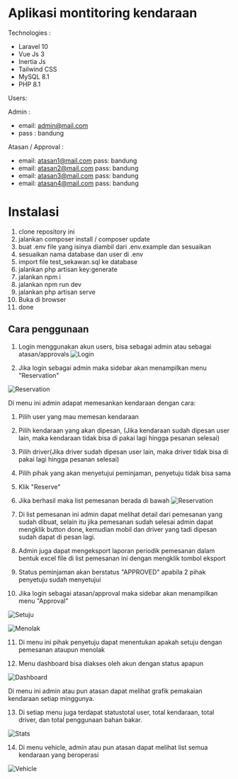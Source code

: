 # Aplikasi montitoring kendaraan

Technologies :

-   Laravel 10
-   Vue Js 3
-   Inertia Js
-   Tailwind CSS
-   MySQL 8.1
-   PHP 8.1

Users:

Admin :

-   email: admin@mail.com
-   pass : bandung

Atasan / Approval :

-   email: atasan1@mail.com pass: bandung
-   email: atasan2@mail.com pass: bandung
-   email: atasan3@mail.com pass: bandung
-   email: atasan4@mail.com pass: bandung

# Instalasi

1. clone repository ini
2. jalankan composer install / composer update
3. buat .env file yang isinya diambil dari .env.example dan sesuaikan
4. sesuaikan nama database dan user di .env
5. import file test_sekawan.sql ke database
6. jalankan php artisan key:generate
7. jalankan npm i
8. jalankan npm run dev
9. jalankan php artisan serve
10. Buka di browser
11. done

## Cara penggunaan

1.  Login menggunakan akun users, bisa sebagai admin atau sebagai atasan/approvals
    ![Login](https://firebasestorage.googleapis.com/v0/b/itsmejoule.appspot.com/o/sekawan%2FLogin%20-%20Laravel.png?alt=media&token=108e6e55-8921-4c1a-a2fe-39b320f6aa7c)

2.  Jika login sebagai admin maka sidebar akan menampilkan menu "Reservation"

![Reservation](https://firebasestorage.googleapis.com/v0/b/itsmejoule.appspot.com/o/sekawan%2FReservation%20-%20Laravel.png?alt=media&token=12e377bc-e007-4bba-b023-5c9c1380edcd)

Di menu ini admin adapat memesankan kendaraan dengan cara:

1. Pilih user yang mau memesan kendaraan
2. Pilih kendaraan yang akan dipesan, (Jika kendaraan sudah dipesan user lain, maka kendaraan tidak bisa di pakai lagi hingga pesanan selesai)
3. Pilih driver(Jika driver sudah dipesan user lain, maka driver tidak bisa di pakai lagi hingga pesanan selesai)
4. Pilih pihak yang akan menyetujui peminjaman, penyetuju tidak bisa sama
5. Klik "Reserve"

6. Jika berhasil maka list pemesanan berada di bawah
   ![Reservation](<https://firebasestorage.googleapis.com/v0/b/itsmejoule.appspot.com/o/sekawan%2FReservation%20-%20Laravel%20(1).png?alt=media&token=347b5306-a034-4692-b67d-b5a00e66f20b>)

7. Di list pemesanan ini admin dapat melihat detail dari pemesanan yang sudah dibuat, selain itu jika pemesanan sudah selesai admin dapat mengklik button done, kemudian mobil dan driver yang tadi dipesan sudah dapat di pesan lagi.

8. Admin juga dapat mengeksport laporan periodik pemesanan dalam bentuk excel file di list pemesanan ini dengan mengklik tombol eksport

9. Status peminjaman akan berstatus "APPROVED" apabila 2 pihak penyetuju sudah menyetujui

10. Jika login sebagai atasan/approval maka sidebar akan menampilkan menu "Approval"

![Setuju](https://firebasestorage.googleapis.com/v0/b/itsmejoule.appspot.com/o/sekawan%2FReservation%20-%20Laravel%20approved.png?alt=media&token=2d2ab629-8640-405f-b378-299f208ebd66)

![Menolak](https://firebasestorage.googleapis.com/v0/b/itsmejoule.appspot.com/o/sekawan%2FReservation%20-%20Laravel%20rejected.png?alt=media&token=f0183d55-cd27-496c-b673-f8d55dcd3603)

11. Di menu ini pihak penyetuju dapat menentukan apakah setuju dengan pemesanan ataupun menolak

12. Menu dashboard bisa diakses oleh akun dengan status apapun

![Dashboard](https://firebasestorage.googleapis.com/v0/b/itsmejoule.appspot.com/o/sekawan%2FDashboard%20-%20Laravel.png?alt=media&token=09dfd412-9628-4c2c-9640-c5342c68bd51)

Di menu ini admin atau pun atasan dapat melihat grafik pemakaian kendaraan setiap minggunya.

13. Di setiap menu juga terdapat statustotal user, total kendaraan, total driver, dan total penggunaan bahan bakar.

![Stats](https://firebasestorage.googleapis.com/v0/b/itsmejoule.appspot.com/o/sekawan%2Fstats.png?alt=media&token=9b194990-5d25-4822-a0f7-0fa0fb647753)

14. Di menu vehicle, admin atau pun atasan dapat melihat list semua kendaraan yang beroperasi

![Vehicle](https://firebasestorage.googleapis.com/v0/b/itsmejoule.appspot.com/o/sekawan%2FVehicles%20-%20Laravel.png?alt=media&token=0e79c853-77f4-4ab2-a2ae-9f679e2f0b78)
